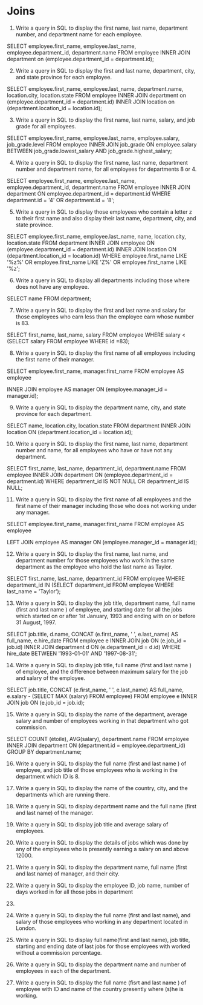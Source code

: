 # Joins

1. Write a query in SQL to display the first name, last name, department number, and department name for each employee.

SELECT
employee.first_name,
employee.last_name,
employee.department_id,
department.name
FROM employee
INNER JOIN department on (employee.department_id = department.id);

2. Write a query in SQL to display the first and last name, department, city, and state province for each employee.

SELECT
employee.first_name,
employee.last_name,
department.name,
location.city,
location.state
FROM employee
INNER JOIN department on (employee.department_id = department.id)
INNER JOIN location on (department.location_id = location.id);

3. Write a query in SQL to display the first name, last name, salary, and job grade for all employees.

SELECT
employee.first_name,
employee.last_name,
employee.salary,
job_grade.level
FROM employee
INNER JOIN job_grade ON employee.salary BETWEEN job_grade.lowest_salary AND job_grade.highest_salary;

4. Write a query in SQL to display the first name, last name, department number and department name, for all employees
for departments 8 or 4.

SELECT
employee.first_name,
employee.last_name,
employee.department_id,
department.name
FROM employee
INNER JOIN department ON employee.department_id = department.id
WHERE department.id = '4' OR department.id = '8';

5. Write a query in SQL to display those employees who contain a letter z to their first name and also display their
last name, department, city, and state province.

SELECT employee.first_name, employee.last_name, name, location.city, location.state
FROM department
INNER JOIN employee ON (employee.department_id = department.id)
INNER JOIN location ON (department.location_id = location.id)
WHERE employee.first_name LIKE '%z%' OR employee.first_name LIKE 'Z%' OR employee.first_name LIKE '%z';

6. Write a query in SQL to display all departments including those where does not have any employee.

SELECT name FROM department;

7. Write a query in SQL to display the first and last name and salary for those employees who earn less than the
employee earn whose number is 83.

SELECT
first_name,
last_name,
salary
FROM employee
WHERE salary < (SELECT salary FROM employee
WHERE id =83);

8. Write a query in SQL to display the first name of all employees including the first name of their manager.

SELECT
employee.first_name,
manager.first_name
FROM employee AS employee

INNER JOIN employee AS manager ON (employee.manager_id = manager.id);

9. Write a query in SQL to display the department name, city, and state province for each department.

SELECT
name,
location.city,
location.state
FROM department
INNER JOIN location ON (department.location_id = location.id);

10. Write a query in SQL to display the first name, last name, department number and name, for all employees who have or
have not any department.

SELECT
first_name,
last_name,
department_id,
department.name
FROM employee
INNER JOIN department ON (employee.department_id = department.id)
WHERE department_id IS NOT NULL OR department_id IS NULL;

11. Write a query in SQL to display the first name of all employees and the first name of their manager including those
who does not working under any manager.

SELECT
employee.first_name,
manager.first_name
FROM employee AS employee

LEFT JOIN employee AS manager ON (employee.manager_id = manager.id);

12. Write a query in SQL to display the first name, last name, and department number for those employees who work in the
same department as the employee who hold the last name as Taylor.

SELECT first_name, last_name, department_id
FROM employee
WHERE department_id IN (SELECT department_id FROM employee WHERE last_name = 'Taylor');

13. Write a query in SQL to display the job title, department name, full name (first and last name ) of employee, and
starting date for all the jobs which started on or after 1st January, 1993 and ending with on or before 31 August, 1997.

SELECT job.title, d.name, CONCAT (e.first_name, ' ', e.last_name) AS full_name, e.hire_date
FROM employee e
INNER JOIN job ON (e.job_id = job.id)
INNER JOIN department d ON (e.department_id = d.id)
WHERE hire_date BETWEEN '1993-01-01' AND '1997-08-31';

14. Write a query in SQL to display job title, full name (first and last name ) of employee, and the difference between
maximum salary for the job and salary of the employee.

SELECT job.title, CONCAT (e.first_name, ' ', e.last_name) AS full_name, e.salary - (SELECT MAX (salary) FROM employee)
FROM employee e
INNER JOIN job ON (e.job_id = job.id);

15. Write a query in SQL to display the name of the department, average salary and number of employees working in that
department who got commission.

SELECT COUNT (étoile), AVG(salary), department.name
FROM employee
INNER JOIN department ON (department.id = employee.department_id)
GROUP BY department.name;

16. Write a query in SQL to display the full name (first and last name ) of employee, and job title of those employees
who is working in the department which ID is 8.

17. Write a query in SQL to display the name of the country, city, and the departments which are running there.

18. Write a query in SQL to display department name and the full name (first and last name) of the manager.

19. Write a query in SQL to display job title and average salary of employees.

20. Write a query in SQL to display the details of jobs which was done by any of the employees who is presently earning
a salary on and above 12000.

22. Write a query in SQL to display the department name, full name (first and last name) of manager, and their city.

23. Write a query in SQL to display the employee ID, job name, number of days worked in for all those jobs in department
8.

24. Write a query in SQL to display the full name (first and last name), and salary of those employees who working in
any department located in London.

25. Write a query in SQL to display full name(first and last name), job title, starting and ending date of last jobs for
those employees with worked without a commission percentage.

26. Write a query in SQL to display the department name and number of employees in each of the department.

27. Write a query in SQL to display the full name (fisrt and last name ) of employee with ID and name of the country
presently where (s)he is working.
